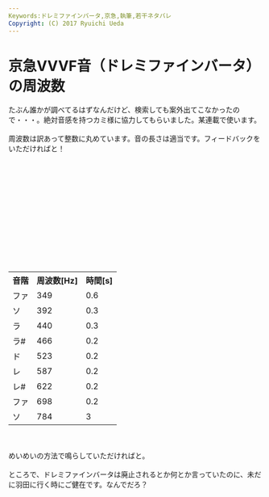 ```yaml
---
Keywords:ドレミファインバータ,京急,執筆,若干ネタバレ
Copyright: (C) 2017 Ryuichi Ueda
---
```


# 京急VVVF音（ドレミファインバータ）の周波数
たぶん誰かが調べてるはずなんだけど、検索しても案外出てこなかったので・・・。絶対音感を持つカミ様に協力してもらいました。某連載で使います。<br />
<br />
周波数は訳あって整数に丸めています。音の長さは適当です。フィードバックをいただければと！<br />
<br />
<table><br />
<tr><th>音階</th><th>周波数[Hz]</th><th>時間[s]</th></tr><br />
<tr><td>ファ</td><td>349</td><td>0.6</td></tr><br />
<tr><td>ソ</td><td>392</td><td>0.3</td></tr><br />
<tr><td>ラ</td><td>440</td><td>0.3</td></tr><br />
<tr><td>ラ#</td><td>466</td><td>0.2</td></tr><br />
<tr><td>ド</td><td>523</td><td>0.2</td></tr><br />
<tr><td>レ</td><td>587</td><td>0.2</td></tr><br />
<tr><td>レ#</td><td>622</td><td>0.2</td></tr><br />
<tr><td>ファ</td><td>698</td><td>0.2</td></tr><br />
<tr><td>ソ</td><td>784</td><td>3</td></tr><br />
</table><br />
<br />
めいめいの方法で鳴らしていただければと。<br />
<br />
ところで、ドレミファインバータは廃止されるとか何とか言っていたのに、未だに羽田に行く時にご健在です。なんでだろ？<br />

